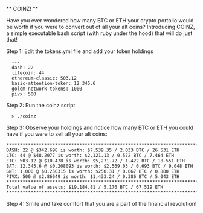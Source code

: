 ** COINZ! **

Have you ever wondered how many BTC or ETH your crypto portolio would be worth
if you were to convert out of all your alt coins?  Introducing COINZ, a simple
executable bash script (with ruby under the hood) that will do just that!

Step 1: Edit the tokens.yml file and add your token holdings

```
  ---
  dash: 22
  litecoin: 44
  ethereum-classic: 503.12
  basic-attention-token: 12_345.6
  golem-network-tokens: 1000
  pivx: 500
```

Step 2: Run the coinz script

```
  > ./coinz
```

Step 3: Observe your holdings and notice how many BTC or ETH you could have if you were to sell all your alt coins:

```
****************************************************************************************************
DASH: 22 @ $342.698 is worth: $7,539.35 / 2.033 BTC / 26.531 ETH
LTC: 44 @ $48.2077 is worth: $2,121.13 / 0.572 BTC / 7.464 ETH
ETC: 503.12 @ $10.478 is worth: $5,271.72 / 1.422 BTC / 18.551 ETH
BAT: 12,345.6 @ $0.208093 is worth: $2,569.03 / 0.693 BTC / 9.048 ETH
GNT: 1,000 @ $0.250315 is worth: $250.31 / 0.067 BTC / 0.880 ETH
PIVX: 500 @ $2.86649 is worth: $1,433.24 / 0.386 BTC / 5.043 ETH
****************************************************************************************************
Total value of assets: $19,184.81 / 5.176 BTC / 67.519 ETH
****************************************************************************************************
```

Step 4: Smile and take comfort that you are a part of the financial revolution!
